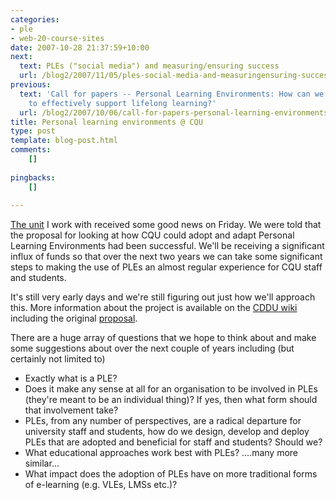 ```yaml
---
categories:
- ple
- web-20-course-sites
date: 2007-10-28 21:37:59+10:00
next:
  text: PLEs ("social media") and measuring/ensuring success
  url: /blog2/2007/11/05/ples-social-media-and-measuringensuring-success/
previous:
  text: 'Call for papers -- Personal Learning Environments: How can we harness ICTs
    to effectively support lifelong learning?'
  url: /blog2/2007/10/06/call-for-papers-personal-learning-environments-how-can-we-harness-icts-to-effectively-support-lifelong-learning/
title: Personal learning environments @ CQU
type: post
template: blog-post.html
comments:
    []
    
pingbacks:
    []
    
---
```

[The unit](http://cddu.cqu.edu.au/) I work with received some good news on Friday. We were told that the proposal for looking at how CQU could adopt and adapt Personal Learning Environments had been successful. We'll be receiving a significant influx of funds so that over the next two years we can take some significant steps to making the use of PLEs an almost regular experience for CQU staff and students.

It's still very early days and we're still figuring out just how we'll approach this. More information about the project is available on the [CDDU wiki](http://cddu.cqu.edu.au/index.php/Personal_Learning_Environments_%40_CQU) including the original [proposal](http://cddu.cqu.edu.au/index.php/PLE_Proposal).

There are a huge array of questions that we hope to think about and make some suggestions about over the next couple of years including (but certainly not limited to)

- Exactly what is a PLE?
- Does it make any sense at all for an organisation to be involved in PLEs (they're meant to be an individual thing)? If yes, then what form should that involvement take?
- PLEs, from any number of perspectives, are a radical departure for university staff and students, how do we design, develop and deploy PLEs that are adopted and beneficial for staff and students? Should we?
- What educational approaches work best with PLEs? ....many more similar...
- What impact does the adoption of PLEs have on more traditional forms of e-learning (e.g. VLEs, LMSs etc.)?